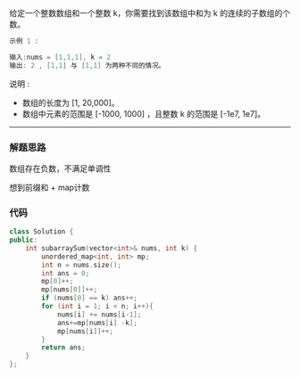 给定一个整数数组和一个整数 k，你需要找到该数组中和为 k 的连续的子数组的个数。

```cpp
示例 1 :

输入:nums = [1,1,1], k = 2
输出: 2 , [1,1] 与 [1,1] 为两种不同的情况。
```

说明 :

- 数组的长度为 [1, 20,000]。
- 数组中元素的范围是 [-1000, 1000] ，且整数 k 的范围是 [-1e7, 1e7]。

---

### 解题思路

数组存在负数，不满足单调性

想到前缀和 + map计数

### 代码

```cpp
class Solution {
public:
    int subarraySum(vector<int>& nums, int k) {
        unordered_map<int, int> mp;
        int n = nums.size();
        int ans = 0;
        mp[0]++;
        mp[nums[0]]++;
        if (nums[0] == k) ans++;
        for (int i = 1; i < n; i++){
            nums[i] += nums[i-1];
            ans+=mp[nums[i] -k];
            mp[nums[i]]++;
        }
        return ans;
    }
};
```

